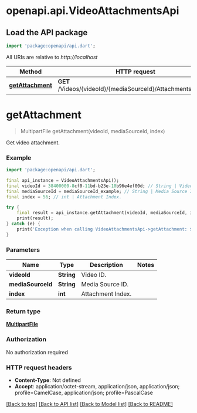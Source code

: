 # openapi.api.VideoAttachmentsApi

## Load the API package
```dart
import 'package:openapi/api.dart';
```

All URIs are relative to *http://localhost*

Method | HTTP request | Description
------------- | ------------- | -------------
[**getAttachment**](VideoAttachmentsApi.md#getattachment) | **GET** /Videos/{videoId}/{mediaSourceId}/Attachments/{index} | Get video attachment.


# **getAttachment**
> MultipartFile getAttachment(videoId, mediaSourceId, index)

Get video attachment.

### Example
```dart
import 'package:openapi/api.dart';

final api_instance = VideoAttachmentsApi();
final videoId = 38400000-8cf0-11bd-b23e-10b96e4ef00d; // String | Video ID.
final mediaSourceId = mediaSourceId_example; // String | Media Source ID.
final index = 56; // int | Attachment Index.

try {
    final result = api_instance.getAttachment(videoId, mediaSourceId, index);
    print(result);
} catch (e) {
    print('Exception when calling VideoAttachmentsApi->getAttachment: $e\n');
}
```

### Parameters

Name | Type | Description  | Notes
------------- | ------------- | ------------- | -------------
 **videoId** | **String**| Video ID. | 
 **mediaSourceId** | **String**| Media Source ID. | 
 **index** | **int**| Attachment Index. | 

### Return type

[**MultipartFile**](MultipartFile.md)

### Authorization

No authorization required

### HTTP request headers

 - **Content-Type**: Not defined
 - **Accept**: application/octet-stream, application/json, application/json; profile=CamelCase, application/json; profile=PascalCase

[[Back to top]](#) [[Back to API list]](../README.md#documentation-for-api-endpoints) [[Back to Model list]](../README.md#documentation-for-models) [[Back to README]](../README.md)

